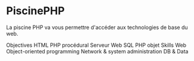 # PiscinePHP
La piscine PHP va vous permettre d'accéder aux technologies de base du web.


Objectives
HTML 
PHP procédural 
Serveur Web 
SQL 
PHP objet 
Skills
Web 
Object-oriented programming 
Network & system administration 
DB & Data 
